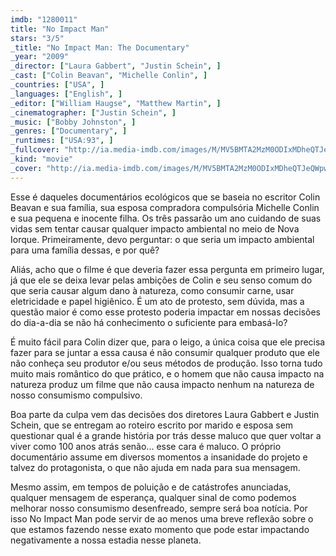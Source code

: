 ```yaml
---
imdb: "1280011"
title: "No Impact Man"
stars: "3/5"
_title: "No Impact Man: The Documentary"
_year: "2009"
_director: ["Laura Gabbert", "Justin Schein", ]
_cast: ["Colin Beavan", "Michelle Conlin", ]
_countries: ["USA", ]
_languages: ["English", ]
_editor: ["William Haugse", "Matthew Martin", ]
_cinematographer: ["Justin Schein", ]
_music: ["Bobby Johnston", ]
_genres: ["Documentary", ]
_runtimes: ["USA:93", ]
_fullcover: "http://ia.media-imdb.com/images/M/MV5BMTA2MzM0ODIxMDheQTJeQWpwZ15BbWU3MDc1OTMzNzI@.jpg"
_kind: "movie"
_cover: "http://ia.media-imdb.com/images/M/MV5BMTA2MzM0ODIxMDheQTJeQWpwZ15BbWU3MDc1OTMzNzI@._V1._SX96_SY140_.jpg"
---
```


Esse é daqueles documentários ecológicos que se baseia no escritor Colin Beavan e sua família, sua esposa compradora compulsória Michelle Conlin e sua pequena e inocente filha. Os três passarão um ano cuidando de suas vidas sem tentar causar qualquer impacto ambiental no meio de Nova Iorque. Primeiramente, devo perguntar: o que seria um impacto ambiental para uma família dessas, e por quê?

Aliás, acho que o filme é que deveria fazer essa pergunta em primeiro lugar, já que ele se deixa levar pelas ambições de Colin e seu senso comum do que seria causar algum dano à natureza, como consumir carne, usar eletricidade e papel higiênico. É um ato de protesto, sem dúvida, mas a questão maior é como esse protesto poderia impactar em nossas decisões do dia-a-dia se não há conhecimento o suficiente para embasá-lo?

É muito fácil para Colin dizer que, para o leigo, a única coisa que ele precisa fazer para se juntar a essa causa é não consumir qualquer produto que ele não conheça seu produtor e/ou seus métodos de produção. Isso torna tudo muito mais romântico do que prático, e o homem que não causa impacto na natureza produz um filme que não causa impacto nenhum na natureza de nosso consumismo compulsivo.

Boa parte da culpa vem das decisões dos diretores Laura Gabbert e Justin Schein, que se entregam ao roteiro escrito por marido e esposa sem questionar qual é a grande história por trás desse maluco que quer voltar a viver como 100 anos atrás senão... esse cara é maluco. O próprio documentário assume em diversos momentos a insanidade do projeto e talvez do protagonista, o que não ajuda em nada para sua mensagem.

Mesmo assim, em tempos de poluição e de catástrofes anunciadas, qualquer mensagem de esperança, qualquer sinal de como podemos melhorar nosso consumismo desenfreado, sempre será boa notícia. Por isso No Impact Man pode servir de ao menos uma breve reflexão sobre o que estamos fazendo nesse exato momento que pode estar impactando negativamente a nossa estadia nesse planeta.
